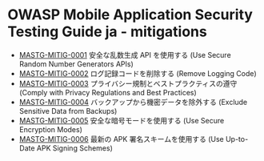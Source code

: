 # OWASP Mobile Application Security Testing Guide ja - mitigations

- [MASTG-MITIG-0001](mitigations/MASTG-MITIG-0001.md) 安全な乱数生成 API を使用する (Use Secure Random Number Generators APIs)
- [MASTG-MITIG-0002](mitigations/MASTG-MITIG-0002.md) ログ記録コードを削除する (Remove Logging Code)
- [MASTG-MITIG-0003](mitigations/MASTG-MITIG-0003.md) プライバシー規制とベストプラクティスの遵守 (Comply with Privacy Regulations and Best Practices)
- [MASTG-MITIG-0004](mitigations/MASTG-MITIG-0004.md) バックアップから機密データを除外する (Exclude Sensitive Data from Backups)
- [MASTG-MITIG-0005](mitigations/MASTG-MITIG-0005.md) 安全な暗号モードを使用する (Use Secure Encryption Modes)
- [MASTG-MITIG-0006](mitigations/MASTG-MITIG-0006.md) 最新の APK 署名スキームを使用する (Use Up-to-Date APK Signing Schemes)
